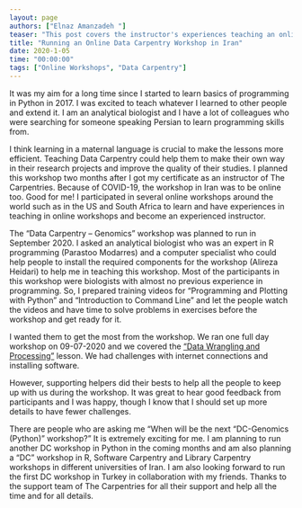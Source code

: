 ```yaml
---
layout: page
authors: ["Elnaz Amanzadeh "]
teaser: "This post covers the instructor's experiences teaching an online Data Carpentry workshop in Iran"
title: "Running an Online Data Carpentry Workshop in Iran"
date: 2020-1-05
time: "00:00:00"
tags: ["Online Workshops", "Data Carpentry"]
---
```


It was my aim for a long time since I started to learn basics of programming in Python in 2017. I was excited to teach whatever I learned to other people and extend it. I am an analytical biologist and I have a lot of colleagues who were searching for someone speaking Persian to learn programming skills from.

I think learning in a maternal language is crucial to make the lessons more efficient. Teaching Data Carpentry could help them to make their own way in their research projects and improve the quality of their studies. I planned this workshop two months after I got my certificate as an instructor of The Carpentries. Because of COVID-19, the workshop in Iran was to be online too. Good for me! I participated in several online workshops around the world such as in the US and South Africa to learn and have experiences in teaching in online workshops and become an experienced instructor.

The “Data Carpentry – Genomics” workshop was planned to run in September 2020. I asked an analytical biologist who was an expert in R programming (Parastoo Modarres) and a computer specialist who could help people to install the required components for the workshop (Alireza Heidari) to help me in teaching this workshop. Most of the participants in this workshop were biologists with almost no previous experience in programming. So, I prepared training videos for “Programming and Plotting with Python” and “Introduction to Command Line” and let the people watch the videos and have time to solve problems in exercises before the workshop and get ready for it.

I wanted them to get the most from the workshop. We ran one full day workshop on 09-07-2020 and we covered the [“Data Wrangling and Processing”](https://datacarpentry.org/wrangling-genomics/) lesson. We had challenges with internet connections and installing software.

However, supporting helpers did their bests to help all the people to keep up with us during the workshop. It was great to hear good feedback from participants and I was happy, though I know that I should set up more details to have fewer challenges.

There are people who are asking me “When will be the next “DC-Genomics (Python)” workshop?” It is extremely exciting for me. I am planning to run another DC workshop in Python in the coming months and am also planning a “DC” workshop in R, Software Carpentry and Library Carpentry workshops in different universities of Iran. I am also looking forward to run the first DC workshop in Turkey in collaboration with my friends. Thanks to the support team of The Carpentries for all their support and help all the time and for all details.
